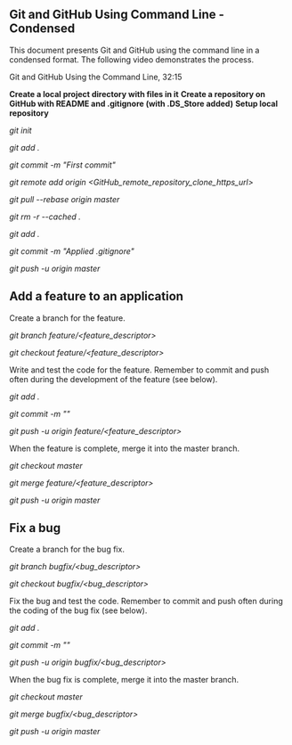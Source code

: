 ## Git and GitHub Using Command Line - Condensed

This document presents Git and GitHub using the command line in a condensed format. The following video demonstrates the process.

Git and GitHub Using the Command Line, 32:15

**Create a local project directory with files in it**
**Create a repository on GitHub with README and .gitignore (with .DS_Store added)**
**Setup local repository**


  _git init_
  
  _git add ._
  
  _git commit -m "First commit"_
  
  _git remote add origin <GitHub_remote_repository_clone_https_url>_
  
  _git pull --rebase origin master_
  
  _git rm -r --cached ._
  
  _git add ._
  
  _git commit -m "Applied .gitignore"_
  
  _git push -u origin master_
  
  
## Add a feature to an application


Create a branch for the feature.


  _git branch feature/<feature_descriptor>_
  
  _git checkout feature/<feature_descriptor>_


Write and test the code for the feature. Remember to commit and push often during the development of the feature (see below).
 
 
 _git add ._
 
  _git commit -m "<message describing changes>"_
  
  _git push -u origin feature/<feature_descriptor>_
     
     
When the feature is complete, merge it into the master branch.
 
 
 _git checkout master_
 
  _git merge feature/<feature_descriptor>_
  
  _git push -u origin master_


## Fix a bug

Create a branch for the bug fix.


  _git branch bugfix/<bug_descriptor>_
  
  _git checkout bugfix/<bug_descriptor>_
  
  
Fix the bug and test the code. Remember to commit and push often during the coding of the bug fix (see below).
  
  
  _git add ._
  
  _git commit -m "<message describing changes>"_
  
  _git push -u origin bugfix/<bug_descriptor>_
  
  
When the bug fix is complete, merge it into the master branch.
  
  
  _git checkout master_
  
  _git merge bugfix/<bug_descriptor>_
  
  _git push -u origin master_
   
